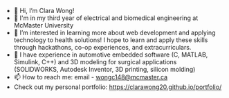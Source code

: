 - 👋 Hi, I’m Clara Wong!
- 🏫 I'm in my third year of electrical and biomedical engineering at McMaster University
- 👀 I’m interested in learning more about web development and applying technology to health solutions! I hope to learn and apply these skills through hackathons, co-op experiences, and extracurriculars.
- 💼 I have experience in automotive embedded software (C, MATLAB, Simulink, C++) and 3D modeling for surgical applications (SOLIDWORKS, Autodesk Inventor, 3D printing, silicon molding)
- 📫 How to reach me: email - wongc148@mcmaster.ca
- Check out my personal portfolio: https://clarawong20.github.io/portfolio/

<!---
clarawong20/clarawong20 is a ✨ special ✨ repository because its `README.md` (this file) appears on your GitHub profile.
You can click the Preview link to take a look at your changes.
--->
